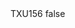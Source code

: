 <?xml version="1.0" encoding="UTF-8"?>
<CustomMetadata xmlns="http://soap.sforce.com/2006/04/metadata">
    <label>TXU156</label>
    <protected>false</protected>
</CustomMetadata>
